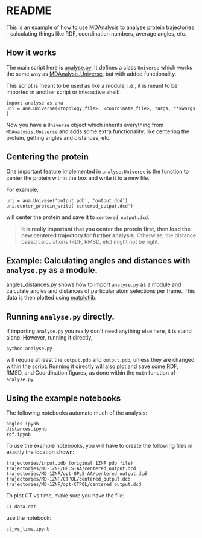 # README 

This is an example of how to use MDAnalysis to analyse protein trajectories - 
calculating things like RDF, coordination numbers, average angles, etc. 

## How it works

The main script here is [analyse.py](https://github.com/shudipto-amin/md_trajectory_analysis/blob/master/analyse.py). 
It defines a class `Universe` which works the same way as 
[MDAnalysis.Universe](https://userguide.mdanalysis.org/stable/universe.html),
but with added functionality.

This script is meant to be used as like a module,
i.e., it is meant to be imported in another script or interactive shell:

```
import analyse as ana
uni = ana.Universe(<topology_file>, <coordinate_file>, *args, **kwargs )
```

Now you have a `Universe` object
which inherits everything from `MDAnalysis.Universe`
and adds some extra functionality, like centering the protein,
getting angles and distances, etc.

## Centering the protein

One important feature implemented in `analyse.Universe`
is the function to center the protein within the box
and write it to a new file. 

For example,
```
uni = ana.Univese('output.pdb', 'output.dcd')
uni.center_protein_write('centered_output.dcd')
```
will  center the protein and save it to `centered_output.dcd`.

> __It is really important that you center the protein first,
> then load the new centered trajectory for further analysis.__
> Otherwise, the distance based calculations (RDF, RMSD, etc) might 
> not be right.

## Example: Calculating angles and distances with `analyse.py` as a module.

[angles_distances.py](https://github.com/shudipto-amin/md_trajectory_analysis/blob/master/angles_distances.py)
shows how to import `analyse.py` as a module 
and calculate angles and distances of particular atom selections per frame.
This data is then plotted using [matplotlib](https://matplotlib.org/).

## Running `analyse.py` directly.

If importing `analyse.py` you really don't need anything else here, it is stand alone. 
However, running it directly,
```
python analyse.py
```
will require at least the `output.pdb` and `output.pdb`,
unless they are changed within the script. 
Running it directly will also plot and save some RDF, RMSD, and Coordination
figures, as done within the `main` function of `analyse.py`.

## Using the example notebooks
The following notebooks automate much of the analysis:
```
angles.ipynb
distances.ipynb
rdf.ipynb
```
To use the example notebooks, you will have to create the following files in exactly the location shown:
```
trajectories/input.pdb (original 1ZNF pdb file)
trajectories/MD-1ZNF/OPLS-AA/centered_output.dcd
trajectories/MD-1ZNF/opt-OPLS-AA/centered_output.dcd
trajectories/MD-1ZNF/CTPOL/centered_output.dcd
trajectories/MD-1ZNF/opt-CTPOL/centered_output.dcd
```
To plot CT vs time, make sure you have the file:
```
CT-data.dat
```

use the notebook:
```
ct_vs_time.ipynb
```
